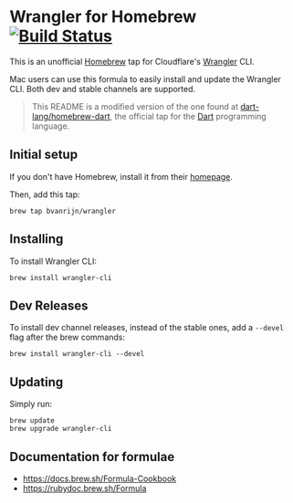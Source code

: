 # Wrangler for Homebrew [![Build Status](https://travis-ci.com/bvanrijn/homebrew-wrangler.svg?branch=master)](https://travis-ci.com/bvanrijn/homebrew-wrangler)

This is an unofficial [Homebrew][] tap for Cloudflare's [Wrangler][] CLI.

Mac users can use this formula to easily install and update the Wrangler CLI. Both dev and stable channels are supported.

> This README is a modified version of the one found at [dart-lang/homebrew-dart][dartbrew], the official tap for the [Dart][] programming language.

## Initial setup

If you don't have Homebrew, install it from their [homepage][homebrew].

Then, add this tap:

```
brew tap bvanrijn/wrangler
```

## Installing

To install Wrangler CLI:

```
brew install wrangler-cli
```

## Dev Releases

To install dev channel releases, instead of the stable ones, add a `--devel`
flag after the brew commands:

```shell
brew install wrangler-cli --devel
```

## Updating

Simply run:

```
brew update
brew upgrade wrangler-cli
```

## Documentation for formulae

- https://docs.brew.sh/Formula-Cookbook
- https://rubydoc.brew.sh/Formula

[homebrew]: http://brew.sh/
[wrangler]: https://github.com/cloudflare/wrangler
[dartbrew]: https://github.com/dart-lang/homebrew-dart
[dart]: https://dart.dev/
